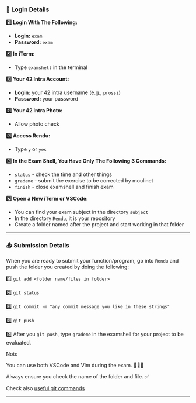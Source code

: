 ### 📝 Login Details

**1️⃣ Login With The Following:**
- **Login:** `exam`
- **Password:** `exam`

**2️⃣ In iTerm:**
- Type `examshell` in the terminal

**3️⃣ Your 42 Intra Account:**
- **Login:** your 42 intra username (e.g., `prossi`)
- **Password:** your password

**4️⃣ Your 42 Intra Photo:**
- Allow photo check

**5️⃣ Access Rendu:**
- Type `y` or `yes`

**6️⃣ In the Exam Shell, You Have Only The Following 3 Commands:**
- `status` - check the time and other things
- `grademe` - submit the exercise to be corrected by moulinet
- `finish` - close examshell and finish exam

**7️⃣ Open a New iTerm or VSCode:**
- You can find your exam subject in the directory `subject`
- In the directory `Rendu`, it is your repository
- Create a folder named after the project and start working in that folder

---

### 📤 Submission Details

When you are ready to submit your function/program, go into `Rendu` and push the folder you created by doing the following:

1️⃣ `git add <folder name/files in folder>`

2️⃣ `git status`

3️⃣ `git commit -m "any commit message you like in these strings"`

4️⃣ `git push`

5️⃣ After you `git push`, type `grademe` in the examshell for your project to be evaluated.



> [!NOTE]
> You can use both VSCode and Vim during the exam. 👩🏻‍💻
>
> Always ensure you check the name of the folder and file. ✅
>
> Check also [useful git commands](https://github.com/DevAwizard/Exams_42/blob/85f054a01928540ae34785cc7974b81453a164bb/.github/Resources/Useful_git_commands.md)

---

